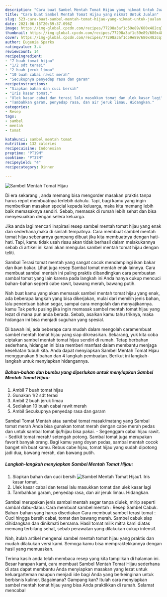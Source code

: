 ```yaml
---
description: "Cara buat Sambel Mentah Tomat Hijau yang nikmat Untuk Jualan"
title: "Cara buat Sambel Mentah Tomat Hijau yang nikmat Untuk Jualan"
slug: 523-cara-buat-sambel-mentah-tomat-hijau-yang-nikmat-untuk-jualan
date: 2021-06-15T20:59:37.096Z
image: https://img-global.cpcdn.com/recipes/77298a3af1c59e89/680x482cq70/sambel-mentah-tomat-hijau-foto-resep-utama.jpg
thumbnail: https://img-global.cpcdn.com/recipes/77298a3af1c59e89/680x482cq70/sambel-mentah-tomat-hijau-foto-resep-utama.jpg
cover: https://img-global.cpcdn.com/recipes/77298a3af1c59e89/680x482cq70/sambel-mentah-tomat-hijau-foto-resep-utama.jpg
author: Eugenia Sparks
ratingvalue: 3.4
reviewcount: 14
recipeingredient:
- "7 buah tomat hijau"
- "1/2 sdt terasi"
- "2 buah jeruk limau"
- "10 buah cabai rawit merah"
- "Secukupnya penyedap rasa dan garam"
recipeinstructions:
- "Siapkan bahan dan cuci bersih"
- "Iris kasar tomat."
- "Ulek kasar cabai dan terasi lalu masukkan tomat dan ulek kasar lagi"
- "Tambahkan garam, penyedap rasa, dan air jeruk limau. Hidangkan."
categories:
- Resep
tags:
- sambel
- mentah
- tomat

katakunci: sambel mentah tomat 
nutrition: 132 calories
recipecuisine: Indonesian
preptime: "PT19M"
cooktime: "PT37M"
recipeyield: "4"
recipecategory: Dinner

---
```



![Sambel Mentah Tomat Hijau](https://img-global.cpcdn.com/recipes/77298a3af1c59e89/680x482cq70/sambel-mentah-tomat-hijau-foto-resep-utama.jpg)

Di era  sekarang , anda memang bisa mengorder masakan praktis tanpa harus repot membuatnya terlebih dahulu. Tapi, bagi kamu yang ingin memberikan masakan special kepada keluarga, maka kita memang lebih baik memasaknya sendiri. Sebab, memasak di rumah lebih sehat dan bisa menyesuaikan dengan selera keluarga.

Jika anda lagi mencari inspirasi resep sambel mentah tomat hijau yang enak dan sederhana,maka di sinilah tempatnya. Cara membuat sambel mentah tomat hijau  sebenarnya gampang dibuat jika kita membuatnya dengan hati-hati. Tapi, kamu tidak usah risau akan tidak berhasil dalam melakukannya 
sebab di artikel ini kami akan mengulas sambel mentah tomat hijau dengan teliti.  

Sambal Terasi tomat mentah yang sangat cocok mendampingi ikan bakar dan ikan bakar. Lihat juga resep Sambal tomat mentah enak lainnya. Cara membuat sambal mentah ini paling praktis dibandingkan cara pembuatan sambal tomat yang lain karena pada langkah ini Anda hanya cukup mencuci bahan-bahan seperti cabe rawit, bawang merah, bawang putih.

Nah buat kamu yang akan memasak sambel mentah tomat hijau yang enak, ada beberapa langkah yang bisa dikerjakan, mulai dari memilih jenis bahan, lalu penentuan bahan segar, sampai cara mengolah dan menyajikannya. kamu Tak perlu pusing jika ingin memasak sambel mentah tomat hijau yang lezat di mana pun anda berada. Sebab, asalkan kamu  tahu triknya, maka hidangan ini bisa menjadi suguhan yang spesial.

Di bawah ini, ada beberapa cara mudah dalam mengolah caramembuat sambel mentah tomat hijau yang siap dikreasikan. Sekarang, yuk kita coba ciptakan sambel mentah tomat hijau sendiri di rumah. Tetap berbahan sederhana, hidangan ini bisa memberi manfaat dalam membantu menjaga kesehatan tubuh kita. Anda dapat menyiapkan Sambel Mentah Tomat Hijau menggunakan 5 bahan dan 4 langkah pembuatan. Berikut ini langkah-langkah untuk menyiapkan hidangannya.

<!--inarticleads1-->

##### Bahan-bahan dan bumbu yang diperlukan untuk menyiapkan Sambel Mentah Tomat Hijau:

1. Ambil 7 buah tomat hijau
1. Gunakan 1/2 sdt terasi
1. Ambil 2 buah jeruk limau
1. Sediakan 10 buah cabai rawit merah
1. Ambil Secukupnya penyedap rasa dan garam


Sambal Tomat Mentah atau sambal tomat masak/matang yang Sambal tomat merah Anda bisa gunakan tomat merah dengan cabe merah pedas dan untuk sambal tomat ijo/hijau bisa pakai. - Segenggam cabai hijau rawit. - Sedikit tomat merah/ setengah potong. Sambal tomat juga merupakan favorit banyak orang. Bagi kamu yang doyan pedas, sambal mentah cocok banget nih buat kamu. Rebus cabe hijau, tomat hijau yang sudah dipotong jadi dua, bawang merah, dan bawang putih. 

<!--inarticleads2-->

##### Langkah-langkah menyiapkan Sambel Mentah Tomat Hijau:

1. Siapkan bahan dan cuci bersih
<img src="https://img-global.cpcdn.com/steps/fbeaf12c84c91213/160x128cq70/sambel-mentah-tomat-hijau-langkah-memasak-1-foto.jpg" alt="Sambel Mentah Tomat Hijau">1. Iris kasar tomat.
1. Ulek kasar cabai dan terasi lalu masukkan tomat dan ulek kasar lagi
1. Tambahkan garam, penyedap rasa, dan air jeruk limau. Hidangkan.


Sambal merupakan jenis sambal mentah segar tanpa diulek, mirip seperti sambal dabu-dabu. Cara membuat sambel mentah : Resep Sambel Cabuk. Bahan-bahan yang harus disediakan Cara membuat sambel terasi tomat : Cuci hingga bersih cabai, tomat dan bawang merah. Sambel cabuk siap dihidangkan dan dinikmati bersama. Hasil tomat milik mitra kami diatas memang terbilang sehat, sebab perawatan yang dilakukan cukup intensif. 

Nah, itulah artikel mengenai  sambel mentah tomat hijau  yang praktis dan mudah dilakukan versi kami. Semoga kamu bisa mempraktekkannya dengan hasil yang memuaskan. 

Terima kasih anda telah membaca resep yang kita tampilkan di halaman ini. Besar harapan kami, cara membuat  Sambel Mentah Tomat Hijau sederhana di atas dapat membantu Anda menyiapkan masakan yang lezat untuk keluarga/teman maupun menjadi ide bagi Anda yang berkeinginan untuk berbisnis kuliner. Bagaimana? Gampang kan? Itulah cara menyiapkan sambel mentah tomat hijau yang bisa Anda praktikkan di rumah. Selamat mencoba!

